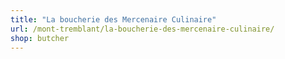 ```yaml
---
title: "La boucherie des Mercenaire Culinaire"
url: /mont-tremblant/la-boucherie-des-mercenaire-culinaire/
shop: butcher
---
```


